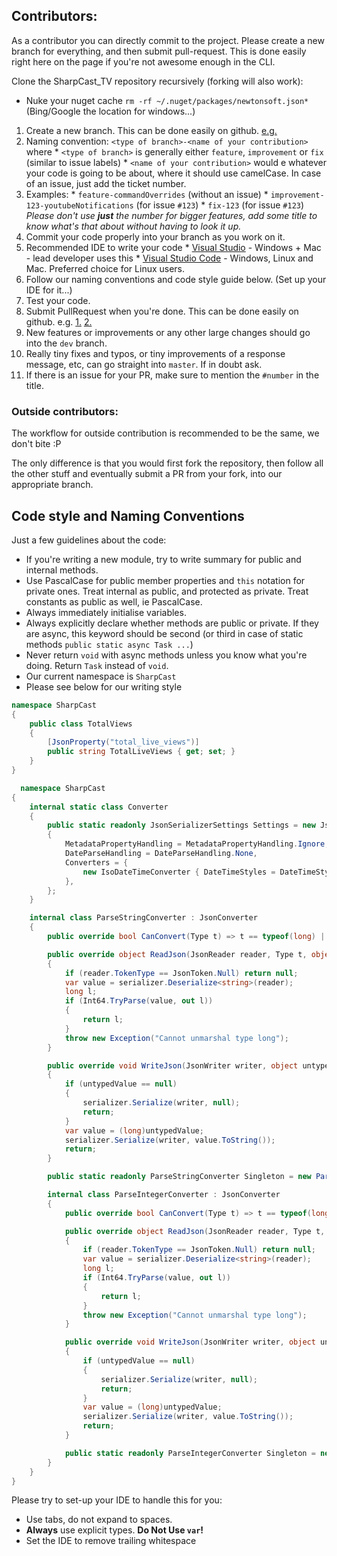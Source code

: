 ## Contributors:

As a contributor you can directly commit to the project. Please create a new branch for everything, and then submit pull-request. This is done easily right here on the page if you're not awesome enough in the CLI.

Clone the SharpCast_TV repository recursively (forking will also work):
* Nuke your nuget cache `rm -rf ~/.nuget/packages/newtonsoft.json*` (Bing/Google the location for windows...)

1. Create a new branch. This can be done easily on github. [e.g.](https://i.imgur.com/EDtnZ56.png)
  1. Naming convention: `<type of branch>-<name of your contribution>` where
    * `<type of branch>` is generally either `feature`, `improvement` or `fix` (similar to issue labels)
    * `<name of your contribution>` would e whatever your code is going to be about, where it should use camelCase. In case of an issue, just add the ticket number.
  2. Examples:
    * `feature-commandOverrides` (without an issue)
    * `improvement-123-youtubeNotifications` (for issue `#123`)
    * `fix-123` (for issue `#123`) _Please don't use **just** the number for bigger features, add some title to know what's that about without having to look it up._
2. Commit your code properly into your branch as you work on it.
  1. Recommended IDE to write your code
  	* [Visual Studio](https://visualstudio.microsoft.com/vs/) - Windows + Mac - lead developer uses this
    * [Visual Studio Code](https://code.visualstudio.com) - Windows, Linux and Mac. Preferred choice for Linux users.
  2. Follow our naming conventions and code style guide below. (Set up your IDE for it...)
3. Test your code.
4. Submit PullRequest when you're done. This can be done easily on github. e.g. [1.](https://i.imgur.com/vF1uSMm.png) [2.](https://i.imgur.com/mbNvr3c.png)
  1. New features or improvements or any other large changes should go into the `dev` branch.
  2. Really tiny fixes and typos, or tiny improvements of a response message, etc, can go straight into `master`. If in doubt ask.
  3. If there is an issue for your PR, make sure to mention the `#number` in the title.

### Outside contributors:

The workflow for outside contribution is recommended to be the same, we don't bite :P

The only difference is that you would first fork the repository, then follow all the other stuff and eventually submit a PR from your fork, into our appropriate branch.

## Code style and Naming Conventions

Just a few guidelines about the code:

* If you're writing a new module, try to write summary for public and internal methods.
* Use PascalCase for public member properties and `this` notation for private ones. Treat internal as public, and protected as private. Treat constants as public as well, ie PascalCase.
* Always immediately initialise variables.
* Always explicitly declare whether methods are public or private. If they are async, this keyword should be second (or third in case of static methods `public static async Task ...`)
* Never return `void` with async methods unless you know what you're doing. Return `Task` instead of `void`.
* Our current namespace is `SharpCast`
* Please see below for our writing style

```cs
namespace SharpCast
{
    public class TotalViews
    {
        [JsonProperty("total_live_views")]
        public string TotalLiveViews { get; set; }
    }
}
```

```cs
  namespace SharpCast
{
    internal static class Converter
    {
        public static readonly JsonSerializerSettings Settings = new JsonSerializerSettings
        {
            MetadataPropertyHandling = MetadataPropertyHandling.Ignore,
            DateParseHandling = DateParseHandling.None,
            Converters = {
                new IsoDateTimeConverter { DateTimeStyles = DateTimeStyles.AssumeUniversal }
            },
        };
    }

    internal class ParseStringConverter : JsonConverter
    {
        public override bool CanConvert(Type t) => t == typeof(long) || t == typeof(long?);

        public override object ReadJson(JsonReader reader, Type t, object existingValue, JsonSerializer serializer)
        {
            if (reader.TokenType == JsonToken.Null) return null;
            var value = serializer.Deserialize<string>(reader);
            long l;
            if (Int64.TryParse(value, out l))
            {
                return l;
            }
            throw new Exception("Cannot unmarshal type long");
        }

        public override void WriteJson(JsonWriter writer, object untypedValue, JsonSerializer serializer)
        {
            if (untypedValue == null)
            {
                serializer.Serialize(writer, null);
                return;
            }
            var value = (long)untypedValue;
            serializer.Serialize(writer, value.ToString());
            return;
        }

        public static readonly ParseStringConverter Singleton = new ParseStringConverter();

        internal class ParseIntegerConverter : JsonConverter
        {
            public override bool CanConvert(Type t) => t == typeof(long) || t == typeof(long?);

            public override object ReadJson(JsonReader reader, Type t, object existingValue, JsonSerializer serializer)
            {
                if (reader.TokenType == JsonToken.Null) return null;
                var value = serializer.Deserialize<string>(reader);
                long l;
                if (Int64.TryParse(value, out l))
                {
                    return l;
                }
                throw new Exception("Cannot unmarshal type long");
            }

            public override void WriteJson(JsonWriter writer, object untypedValue, JsonSerializer serializer)
            {
                if (untypedValue == null)
                {
                    serializer.Serialize(writer, null);
                    return;
                }
                var value = (long)untypedValue;
                serializer.Serialize(writer, value.ToString());
                return;
            }

            public static readonly ParseIntegerConverter Singleton = new ParseIntegerConverter();
        }
    }
}
```

Please try to set-up your IDE to handle this for you:

* Use tabs, do not expand to spaces.
* **Always** use explicit types. **Do Not Use `var`!**
* Set the IDE to remove trailing whitespace

